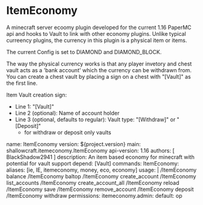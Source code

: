 # ItemEconomy

A minecraft server ecoomy plugin developed for the current 1.16 PaperMC api and hooks to Vault to link with other economy plugins.
Unlike typical curreency plugins, the currency in this plugin is a physical item or items.

The current Config is set to DIAMOND and DIAMOND_BLOCK.

The way the physical currency works is that any player invetory and chest vault acts as a 'bank account' which the currency can be withdrawn from. You can create a chest vault
by placing a sign on a chest with "[Vault]" as the first line.

Item Vault creation sign:
  - Line 1: "[Vault]"
  - Line 2 (optional): Name of account holder
  - Line 3 (optional, defaults to regular): Vault type: "[Withdraw]" or "[Deposit]" 
    - for withdraw or deposit only vaults

  
name: ItemEconomy
version: ${project.version}
main: shallowcraft.itemeconomy.ItemEconomy
api-version: 1.16
authors: [ BlackShadow2941 ]
description: An item based economy for minecraft with potential for vault support
depend: [Vault]
commands:
  ItemEconomy:
    aliases: [ie, IE, itemeconomy, money, eco, economy]
    usage: |
      /ItemEconomy balance
      /ItemEconomy baltop
      /ItemEconomy create_account
      /ItemEconomy list_accounts
      /ItemEconomy create_account_all
      /ItemEconomy reload
      /ItemEconomy save
      /ItemEconomy remove_account
      /ItemEconomy deposit
      /ItemEconomy withdraw
permissions:
  itemeconomy.admin:
    default: op
